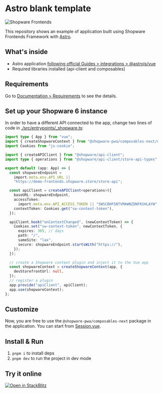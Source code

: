 # Astro blank template

![Shopware Frontends](./public/shopware-frontends-logo.png)

This repository shows an example of application built using Shopware Frontends Framework with [Astro](astro.build).

## What's inside

- Astro application [following official Guides > integrations > @astrojs/vue](https://docs.astro.build/en/guides/integrations-guide/vue/])
- Required libraries installed (api-client and composables)

## Requirements

Go to [Documentation > Requirements](https://frontends.shopware.com/framework/requirements.html) to see the details.

## Set up your Shopware 6 instance

In order to have a different API connected to the app, change two lines of code in [./src/entrypoints/\_shopware.ts](./src/entrypoints/_shopware.ts):

<!-- automd:file src="templates/astro/src/entrypoints/_shopware.ts" code -->

```ts [_shopware.ts]
import type { App } from "vue";
import { createShopwareContext } from "@shopware-pwa/composables-next/dist";
import Cookies from "js-cookie";

import { createAPIClient } from "@shopware/api-client";
import type { operations } from "@shopware/api-client/store-api-types";

export default (app: App) => {
  const shopwareEndpoint =
    import.meta.env.API_URL ||
    "https://demo-frontends.shopware.store/store-api";

  const apiClient = createAPIClient<operations>({
    baseURL: shopwareEndpoint,
    accessToken:
      import.meta.env.API_ACCESS_TOKEN || "SWSCBHFSNTVMAWNZDNFKSHLAYW",
    contextToken: Cookies.get("sw-context-token"),
  });

  apiClient.hook("onContextChanged", (newContextToken) => {
    Cookies.set("sw-context-token", newContextToken, {
      expires: 365, // days
      path: "/",
      sameSite: "lax",
      secure: shopwareEndpoint.startsWith("https://"),
    });
  });

  // create a Shopware context plugin and inject it to the Vue app
  const shopwareContext = createShopwareContext(app, {
    devStorefrontUrl: null,
  });
  // register a plugin
  app.provide("apiClient", apiClient);
  app.use(shopwareContext);
};
```

<!-- /automd -->

## Customize

Now, you are free to use the `@shopware-pwa/composables-next` package in the application. You can start from [Session.vue](./src/components/Session.vue).

## Install & Run

1. `pnpm i` to install deps
2. `pnpm dev` to run the project in dev mode

## Try it online

[![Open in StackBlitz](https://developer.stackblitz.com/img/open_in_stackblitz.svg)](https://stackblitz.com/github/shopware/frontends/tree/main/templates/astro)

